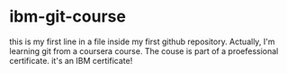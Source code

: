 # ibm-git-course
this is my first line in a file inside my first github repository.
Actually, I'm learning git from a coursera course. The couse is part of a proefessional certificate. it's an IBM certificate!
